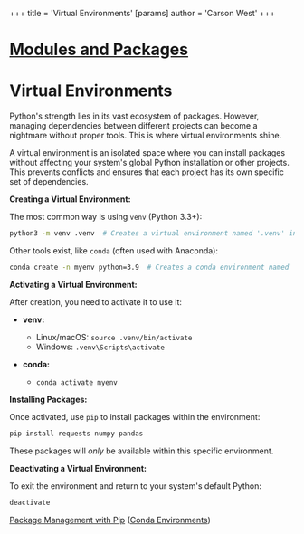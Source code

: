 +++
 title = 'Virtual Environments'
[params]
	author = 'Carson West'
+++
# [Modules and Packages](./../modules-and-packages/)
# Virtual Environments

Python's strength lies in its vast ecosystem of packages.  However, managing dependencies between different projects can become a nightmare without proper tools.  This is where virtual environments shine.

A virtual environment is an isolated space where you can install packages without affecting your system's global Python installation or other projects.  This prevents conflicts and ensures that each project has its own specific set of dependencies.

**Creating a Virtual Environment:**

The most common way is using `venv` (Python 3.3+):

```bash
python3 -m venv .venv  # Creates a virtual environment named '.venv' in the current directory
```

Other tools exist, like `conda` (often used with Anaconda):

```bash
conda create -n myenv python=3.9  # Creates a conda environment named 'myenv' with Python 3.9
```

**Activating a Virtual Environment:**

After creation, you need to activate it to use it:

* **venv:**
    * Linux/macOS:  `source .venv/bin/activate`
    * Windows:  `.venv\Scripts\activate`

* **conda:**
    * `conda activate myenv`


**Installing Packages:**

Once activated, use `pip` to install packages within the environment:

```bash
pip install requests numpy pandas
```

These packages will *only* be available within this specific environment.


**Deactivating a Virtual Environment:**

To exit the environment and return to your system's default Python:

```bash
deactivate
```


[Package Management with Pip](./../package-management-with-pip/)  ([Conda Environments](./../conda-environments/))
